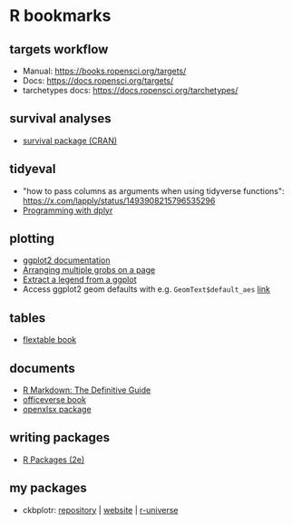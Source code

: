 # R bookmarks

## targets workflow
- Manual: https://books.ropensci.org/targets/
- Docs: https://docs.ropensci.org/targets/
- tarchetypes docs: https://docs.ropensci.org/tarchetypes/

## survival analyses
- [survival package (CRAN)](https://cran.r-project.org/package=survival)

## tidyeval
- "how to pass columns as arguments when using tidyverse functions": https://x.com/lapply/status/1493908215796535296
- [Programming with dplyr](https://dplyr.tidyverse.org/articles/programming.html)

## plotting
- [ggplot2 documentation](https://ggplot2.tidyverse.org)
- [Arranging multiple grobs on a page](https://cran.r-project.org/web/packages/gridExtra/vignettes/arrangeGrob.html)
- [Extract a legend from a ggplot](https://www.neilwright.uk/posts/extract-a-ggplot-legend)
- Access ggplot2 geom defaults with e.g. `GeomText$default_aes` [link](https://twitter.com/dataandme/status/1565310232309407744)

## tables
- [flextable book](https://ardata-fr.github.io/flextable-book/)

## documents
- [R Markdown: The Definitive Guide](https://bookdown.org/yihui/rmarkdown/)
- [officeverse book](https://ardata-fr.github.io/officeverse/)
- [openxlsx package](https://ycphs.github.io/openxlsx/index.html)

## writing packages
- [R Packages (2e)](https://r-pkgs.org/)

## my packages
- ckbplotr: [repository](https://github.com/neilstats/ckbplotr) | [website](https://neilstats.github.io/ckbplotr/) | [r-universe](https://neilstats.r-universe.dev/ckbplotr)
